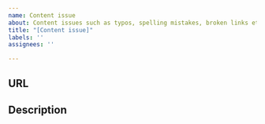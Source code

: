```yaml
---
name: Content issue
about: Content issues such as typos, spelling mistakes, broken links etc.
title: "[Content issue]"
labels: ''
assignees: ''

---
```


## URL
<!--  URL on blog.dapr.io where the content appears -->

## Description
<!-- Describe the problem you see -->
